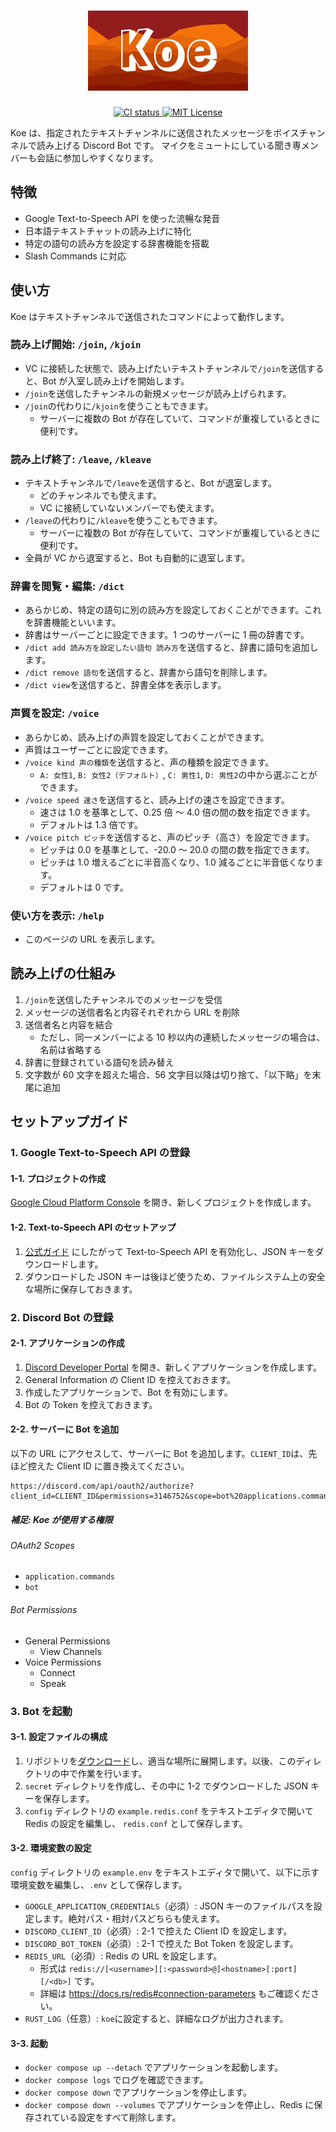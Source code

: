 <h1 align="center">
  <img src="./icon/logo.png" alt="Koe" height="128">
</h1>

<p align="center">
  <a href="https://github.com/ciffelia/koe/actions?query=workflow%3ACI+branch%3Amain">
    <img src="https://github.com/ciffelia/koe/workflows/CI/badge.svg?branch=main" alt="CI status">
  </a>
  <a href="./LICENSE">
    <img src="https://img.shields.io/badge/license-MIT-brightgreen.svg?style=flat" alt="MIT License">
  </a>
</p>

Koe は、指定されたテキストチャンネルに送信されたメッセージをボイスチャンネルで読み上げる Discord Bot です。
マイクをミュートにしている聞き専メンバーも会話に参加しやすくなります。

## 特徴

- Google Text-to-Speech API を使った流暢な発音
- 日本語テキストチャットの読み上げに特化
- 特定の語句の読み方を設定する辞書機能を搭載
- Slash Commands に対応

## 使い方

Koe はテキストチャンネルで送信されたコマンドによって動作します。

### 読み上げ開始: `/join`, `/kjoin`

- VC に接続した状態で、読み上げたいテキストチャンネルで`/join`を送信すると、Bot が入室し読み上げを開始します。
- `/join`を送信したチャンネルの新規メッセージが読み上げられます。
- `/join`の代わりに`/kjoin`を使うこともできます。
  - サーバーに複数の Bot が存在していて、コマンドが重複しているときに便利です。

### 読み上げ終了: `/leave`, `/kleave`

- テキストチャンネルで`/leave`を送信すると、Bot が退室します。
  - どのチャンネルでも使えます。
  - VC に接続していないメンバーでも使えます。
- `/leave`の代わりに`/kleave`を使うこともできます。
  - サーバーに複数の Bot が存在していて、コマンドが重複しているときに便利です。
- 全員が VC から退室すると、Bot も自動的に退室します。

### 辞書を閲覧・編集: `/dict`

- あらかじめ、特定の語句に別の読み方を設定しておくことができます。これを辞書機能といいます。
- 辞書はサーバーごとに設定できます。1 つのサーバーに 1 冊の辞書です。
- `/dict add 読み方を設定したい語句 読み方`を送信すると、辞書に語句を追加します。
- `/dict remove 語句`を送信すると、辞書から語句を削除します。
- `/dict view`を送信すると、辞書全体を表示します。

### 声質を設定: `/voice`

- あらかじめ、読み上げの声質を設定しておくことができます。
- 声質はユーザーごとに設定できます。
- `/voice kind 声の種類`を送信すると、声の種類を設定できます。
  - `A: 女性1`, `B: 女性2（デフォルト）`, `C: 男性1`, `D: 男性2`の中から選ぶことができます。
- `/voice speed 速さ`を送信すると、読み上げの速さを設定できます。
  - 速さは 1.0 を基準として、0.25 倍 ～ 4.0 倍の間の数を指定できます。
  - デフォルトは 1.3 倍です。
- `/voice pitch ピッチ`を送信すると、声のピッチ（高さ）を設定できます。
  - ピッチは 0.0 を基準として、-20.0 ～ 20.0 の間の数を指定できます。
  - ピッチは 1.0 増えるごとに半音高くなり、1.0 減るごとに半音低くなります。
  - デフォルトは 0 です。

### 使い方を表示: `/help`

- このページの URL を表示します。

## 読み上げの仕組み

1. `/join`を送信したチャンネルでのメッセージを受信
2. メッセージの送信者名と内容それぞれから URL を削除
3. 送信者名と内容を結合
   - ただし、同一メンバーによる 10 秒以内の連続したメッセージの場合は、名前は省略する
4. 辞書に登録されている語句を読み替え
5. 文字数が 60 文字を超えた場合、56 文字目以降は切り捨て、「以下略」を末尾に追加

## セットアップガイド

### 1. Google Text-to-Speech API の登録

#### 1-1. プロジェクトの作成

[Google Cloud Platform Console](https://console.cloud.google.com/) を開き、新しくプロジェクトを作成します。

#### 1-2. Text-to-Speech API のセットアップ

1. [公式ガイド](https://cloud.google.com/text-to-speech/docs/before-you-begin) にしたがって Text-to-Speech API を有効化し、JSON キーをダウンロードします。
2. ダウンロードした JSON キーは後ほど使うため、ファイルシステム上の安全な場所に保存しておきます。

### 2. Discord Bot の登録

#### 2-1. アプリケーションの作成

1. [Discord Developer Portal](https://discord.com/developers/applications) を開き、新しくアプリケーションを作成します。
2. General Information の Client ID を控えておきます。
3. 作成したアプリケーションで、Bot を有効にします。
4. Bot の Token を控えておきます。

#### 2-2. サーバーに Bot を追加

以下の URL にアクセスして、サーバーに Bot を追加します。`CLIENT_ID`は、先ほど控えた Client ID に置き換えてください。

```
https://discord.com/api/oauth2/authorize?client_id=CLIENT_ID&permissions=3146752&scope=bot%20applications.commands
```

##### 補足: Koe が使用する権限

###### OAuth2 Scopes

- `application.commands`
- `bot`

###### Bot Permissions

- General Permissions
  - View Channels
- Voice Permissions
  - Connect
  - Speak

### 3. Bot を起動

#### 3-1. 設定ファイルの構成

1. リポジトリを[ダウンロード](https://github.com/ciffelia/koe/archive/refs/heads/main.zip)し、適当な場所に展開します。以後、このディレクトリの中で作業を行います。
2. `secret` ディレクトリを作成し、その中に 1-2 でダウンロードした JSON キーを保存します。
3. `config` ディレクトリの `example.redis.conf` をテキストエディタで開いて Redis の設定を編集し、 `redis.conf` として保存します。

#### 3-2. 環境変数の設定

`config` ディレクトリの `example.env` をテキストエディタで開いて、以下に示す環境変数を編集し、`.env` として保存します。

- `GOOGLE_APPLICATION_CREDENTIALS`（必須）: JSON キーのファイルパスを設定します。絶対パス・相対パスどちらも使えます。
- `DISCORD_CLIENT_ID`（必須）: 2-1 で控えた Client ID を設定します。
- `DISCORD_BOT_TOKEN`（必須）: 2-1 で控えた Bot Token を設定します。
- `REDIS_URL`（必須）: Redis の URL を設定します。
  - 形式は `redis://[<username>][:<password>@]<hostname>[:port][/<db>]` です。
  - 詳細は https://docs.rs/redis#connection-parameters もご確認ください。
- `RUST_LOG`（任意）: `koe`に設定すると、詳細なログが出力されます。

#### 3-3. 起動

- `docker compose up --detach` でアプリケーションを起動します。
- `docker compose logs` でログを確認できます。
- `docker compose down` でアプリケーションを停止します。
- `docker compose down --volumes` でアプリケーションを停止し、Redis に保存されている設定をすべて削除します。
